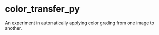 # color_transfer_py
An experiment in automatically applying color grading from one image to another.
